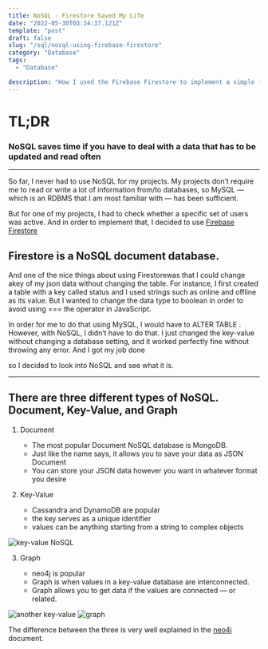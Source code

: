 ```yaml
---
title: NoSQL - Firestore Saved My Life
date: "2022-05-30T03:34:37.121Z"
template: "post"
draft: false
slug: "/sql/nosql-using-firebase-firestore"
category: "Database"
tags:
  - "Database"

description: "How I used the Firebase Firestore to implement a simple feature really fast"
---
```


# TL;DR

### NoSQL saves time if you have to deal with a data that has to be updated and read often

---

So far, I never had to use NoSQL for my projects. My projects don’t require me to read or write a lot of information from/to databases, so MySQL — which is an RDBMS that I am most familiar with — has been sufficient.

But for one of my projects, I had to check whether a specific set of users was active. And in order to implement that, I decided to use [Firebase Firestore](https://firebase.google.com/docs/firestore)

## Firestore is a NoSQL document database.

And one of the nice things about using Firestorewas that I could change akey of my json data without changing the table. For instance, I first created a table with a key called status and I used strings such as online and offline as its value. But I wanted to change the data type to boolean in order to avoid using === the operator in JavaScript.

In order for me to do that using MySQL, I would have to ALTER TABLE . However, with NoSQL, I didn’t have to do that. I just changed the key-value without changing a database setting, and it worked perfectly fine without throwing any error. And I got my job done

so I decided to look into NoSQL and see what it is.

---

## There are three different types of NoSQL. Document, Key-Value, and Graph

1. Document

   - The most popular Document NoSQL database is MongoDB.
   - Just like the name says, it allows you to save your data as JSON Document
   - You can store your JSON data however you want in whatever format you desire

2. Key-Value

   - Cassandra and DynamoDB are popular
   - the key serves as a unique identifier
   - values can be anything starting from a string to complex objects

![key-value NoSQL](https://i.imgur.com/Mbp1xVL.png)

3.  Graph

    - neo4j is popular
    - Graph is when values in a key-value database are interconnected.
    - Graph allows you to get data if the values are connected — or related.

![another key-value](https://i.imgur.com/jeT5I7j.png)
![graph](https://i.imgur.com/qjBlyuG.png)

The difference between the three is very well explained in the [neo4j](https://neo4j.com/developer/graph-db-vs-nosql/) document.
